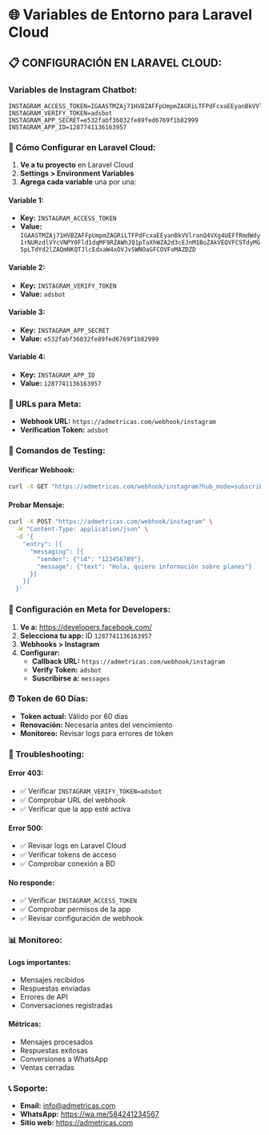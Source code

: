 # 🌐 Variables de Entorno para Laravel Cloud

## 📋 **CONFIGURACIÓN EN LARAVEL CLOUD:**

### **Variables de Instagram Chatbot:**

```env
INSTAGRAM_ACCESS_TOKEN=IGAASTMZAj71HVBZAFFpUmpmZAGRiLTFPdFcxaEEyanBkVVlranQ4VXg4UEFfRmdWdy1rNURzdlVYcVNPY0Fld1dqMF9RZAWhJQ1pTaXhWZA2d3cEJnM1BoZAkVEQVFCSTdyMG5pLTdYd2lZAQmNKQTJlcEdxaW4xOVJvSWNOaGFCOVFoMAZDZD
INSTAGRAM_VERIFY_TOKEN=adsbot
INSTAGRAM_APP_SECRET=e532fabf36032fe89fed6769f1b82999
INSTAGRAM_APP_ID=1287741136163957
```

### **🔧 Cómo Configurar en Laravel Cloud:**

1. **Ve a tu proyecto** en Laravel Cloud
2. **Settings > Environment Variables**
3. **Agrega cada variable** una por una:

#### **Variable 1:**
- **Key:** `INSTAGRAM_ACCESS_TOKEN`
- **Value:** `IGAASTMZAj71HVBZAFFpUmpmZAGRiLTFPdFcxaEEyanBkVVlranQ4VXg4UEFfRmdWdy1rNURzdlVYcVNPY0Fld1dqMF9RZAWhJQ1pTaXhWZA2d3cEJnM1BoZAkVEQVFCSTdyMG5pLTdYd2lZAQmNKQTJlcEdxaW4xOVJvSWNOaGFCOVFoMAZDZD`

#### **Variable 2:**
- **Key:** `INSTAGRAM_VERIFY_TOKEN`
- **Value:** `adsbot`

#### **Variable 3:**
- **Key:** `INSTAGRAM_APP_SECRET`
- **Value:** `e532fabf36032fe89fed6769f1b82999`

#### **Variable 4:**
- **Key:** `INSTAGRAM_APP_ID`
- **Value:** `1287741136163957`

### **🔗 URLs para Meta:**

- **Webhook URL:** `https://admetricas.com/webhook/instagram`
- **Verification Token:** `adsbot`

### **🧪 Comandos de Testing:**

#### **Verificar Webhook:**
```bash
curl -X GET "https://admetricas.com/webhook/instagram?hub_mode=subscribe&hub_verify_token=adsbot&hub_challenge=test123"
```

#### **Probar Mensaje:**
```bash
curl -X POST "https://admetricas.com/webhook/instagram" \
  -H "Content-Type: application/json" \
  -d '{
    "entry": [{
      "messaging": [{
        "sender": {"id": "123456789"},
        "message": {"text": "Hola, quiero información sobre planes"}
      }]
    }]
  }'
```

### **📱 Configuración en Meta for Developers:**

1. **Ve a:** https://developers.facebook.com/
2. **Selecciona tu app:** ID `1287741136163957`
3. **Webhooks > Instagram**
4. **Configurar:**
   - **Callback URL:** `https://admetricas.com/webhook/instagram`
   - **Verify Token:** `adsbot`
   - **Suscribirse a:** `messages`

### **⏰ Token de 60 Días:**

- **Token actual:** Válido por 60 días
- **Renovación:** Necesaria antes del vencimiento
- **Monitoreo:** Revisar logs para errores de token

### **🚨 Troubleshooting:**

#### **Error 403:**
- ✅ Verificar `INSTAGRAM_VERIFY_TOKEN=adsbot`
- ✅ Comprobar URL del webhook
- ✅ Verificar que la app esté activa

#### **Error 500:**
- ✅ Revisar logs en Laravel Cloud
- ✅ Verificar tokens de acceso
- ✅ Comprobar conexión a BD

#### **No responde:**
- ✅ Verificar `INSTAGRAM_ACCESS_TOKEN`
- ✅ Comprobar permisos de la app
- ✅ Revisar configuración de webhook

### **📊 Monitoreo:**

#### **Logs importantes:**
- Mensajes recibidos
- Respuestas enviadas
- Errores de API
- Conversaciones registradas

#### **Métricas:**
- Mensajes procesados
- Respuestas exitosas
- Conversiones a WhatsApp
- Ventas cerradas

### **📞 Soporte:**
- **Email:** info@admetricas.com
- **WhatsApp:** https://wa.me/584241234567
- **Sitio web:** https://admetricas.com